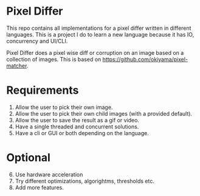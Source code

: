# Pixel Differ

This repo contains all implementations for a pixel differ written in different languages. This is a project I do to learn a new language because it has IO, concurrency and
UI/CLI.

Pixel Differ does a pixel wise diff or corruption on an image based on a collection of images. This is based on https://github.com/okiyama/pixel-matcher.

# Requirements

1. Allow the user to pick their own image.
2. Allow the user to pick their own child images (with a provided default).
3. Allow the user to save the result as a gif or video.
4. Have a single threaded and concurrent solutions.
5. Have a cli or GUI or both depending on the language.

# Optional

6. Use hardware acceleration
7. Try different optimizations, algorightms, thresholds etc.
8. Add more features.
